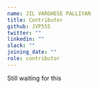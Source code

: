 ```yaml
---
name: JIL VARGHESE PALLIYAN
title: Contributor
github: JVP555
twitter: ""
linkedin: ""
slack: ""
joining_date: ""
role: contributor
---
```


Still waiting for this
